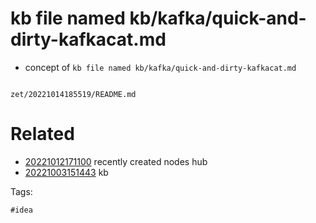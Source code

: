 # kb file named kb/kafka/quick-and-dirty-kafkacat.md

- concept of `kb file named kb/kafka/quick-and-dirty-kafkacat.md`

```
```

` zet/20221014185519/README.md `

# Related

- [20221012171100](/zet/20221012171100/README.md) recently created nodes hub
- [20221003151443](/zet/20221003151443/README.md) kb

Tags:

    #idea
